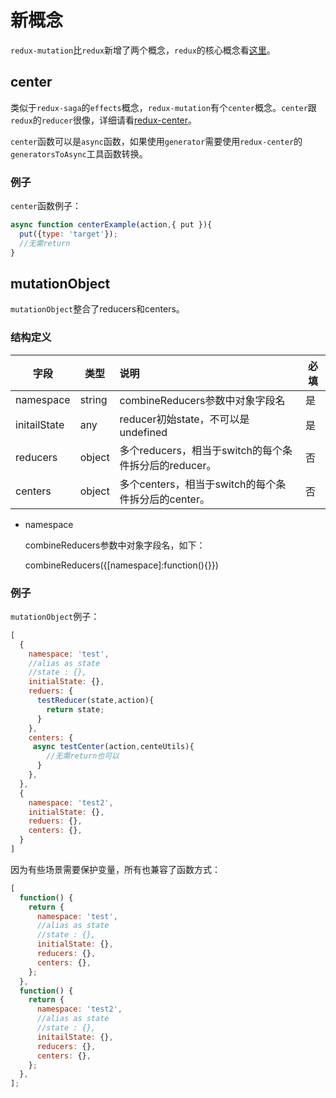 # 新概念

`redux-mutation`比`redux`新增了两个概念，`redux`的核心概念看[这里](https://redux.js.org/introduction/coreconcepts)。

## center

类似于`redux-saga`的`effects`概念，`redux-mutation`有个`center`概念。`center`跟`redux`的`reducer`很像，详细请看[redux-center](https://github.com/dog-days/redux-center)。

`center`函数可以是`async`函数，如果使用`generator`需要使用`redux-center`的`generatorsToAsync`工具函数转换。

### 例子

`center`函数例子：

```js
async function centerExample(action,{ put }){
  put({type: 'target'});
  //无需return
}
```

## mutationObject

`mutationObject`整合了reducers和centers。

### 结构定义

| 字段         | 类型   | 说明                                                  | 必填 |
| ------------ | ------ | :---------------------------------------------------- | ---- |
| namespace    | string | combineReducers参数中对象字段名                       | 是   |
| initailState | any    | reducer初始state，不可以是undefined                   | 是   |
| reducers     | object | 多个reducers，相当于switch的每个条件拆分后的reducer。 | 否   |
| centers      | object | 多个centers，相当于switch的每个条件拆分后的center。   | 否   |

- namespace

  combineReducers参数中对象字段名，如下：

  combineReducers({[namespace]:function(){}})

### 例子

`mutationObject`例子：

```js
[
  {
    namespace: 'test',
    //alias as state
    //state : {},
    initialState: {},
    reduers: {
      testReducer(state,action){
        return state;
      }
    },
    centers: {
     async testCenter(action,centeUtils){
        //无需return也可以
      }
    },
  },
  {
    namespace: 'test2',
    initialState: {},
    reduers: {},
    centers: {},
  }
]
```

因为有些场景需要保护变量，所有也兼容了函数方式：

```js
[
  function() {
    return {
      namespace: 'test',
      //alias as state
      //state : {},
      initialState: {},
      reducers: {},
      centers: {},
    };
  },
  function() {
    return {
      namespace: 'test2',
      //alias as state
      //state : {},
      initailState: {},
      reducers: {},
      centers: {},
    };
  },
];
```



